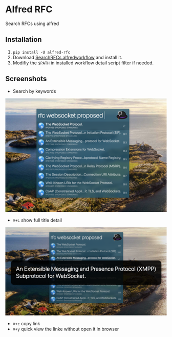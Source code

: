 # Alfred RFC

Search RFCs using alfred

## Installation

1. `pip install -U alfred-rfc`
2. Download [SearchRFCs.alfredworkflow](https://github.com/weaming/alfred-rfc/blob/master/SearchRFCs.alfredworkflow?raw=true) and install it.
3. Modifiy the `$PATH` in installed workflow detail script filter if needed.

## Screenshots

* Search by keywords

![](screenshots/1.png)


* `⌘+L` show full title detail


![](screenshots/2.png)


* `⌘+c` copy link
* `⌘+y` quick view the linke without open it in browser

